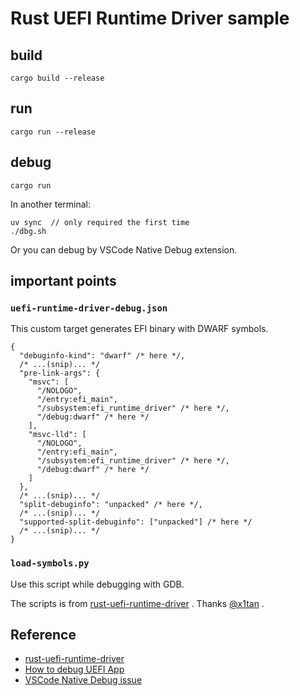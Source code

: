 # Rust UEFI Runtime Driver sample

## build

```
cargo build --release
```

## run

```
cargo run --release
```

## debug

```
cargo run
```

In another terminal:

```
uv sync  // only required the first time
./dbg.sh
```

Or you can debug by VSCode Native Debug extension.

## important points

### `uefi-runtime-driver-debug.json`

This custom target generates EFI binary with DWARF symbols.

```jsonc
{
  "debuginfo-kind": "dwarf" /* here */,
  /* ...(snip)... */
  "pre-link-args": {
    "msvc": [
      "/NOLOGO",
      "/entry:efi_main",
      "/subsystem:efi_runtime_driver" /* here */,
      "/debug:dwarf" /* here */
    ],
    "msvc-lld": [
      "/NOLOGO",
      "/entry:efi_main",
      "/subsystem:efi_runtime_driver" /* here */,
      "/debug:dwarf" /* here */
    ]
  },
  /* ...(snip)... */
  "split-debuginfo": "unpacked" /* here */,
  /* ...(snip)... */
  "supported-split-debuginfo": ["unpacked"] /* here */
  /* ...(snip)... */
}
```

### `load-symbols.py`

Use this script while debugging with GDB.

The scripts is from [rust-uefi-runtime-driver](https://github.com/x1tan/rust-uefi-runtime-driver) .
Thanks [@x1tan](https://github.com/x1tan) .

## Reference

- [rust-uefi-runtime-driver](https://github.com/x1tan/rust-uefi-runtime-driver)
- [How to debug UEFI App](https://github.com/rust-osdev/uefi-rs/issues/289#issuecomment-2705938540)
- [VSCode Native Debug issue](https://github.com/WebFreak001/code-debug/issues/454#issuecomment-2684620194)
